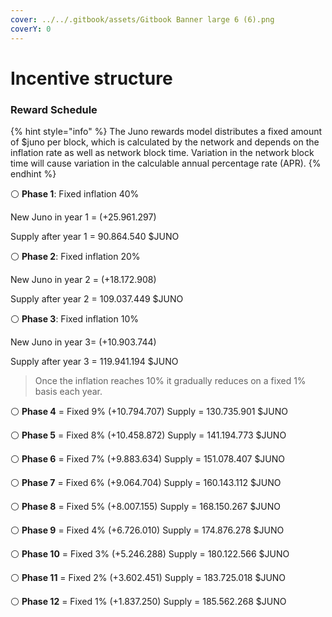```yaml
---
cover: ../../.gitbook/assets/Gitbook Banner large 6 (6).png
coverY: 0
---
```


# Incentive structure

### Reward Schedule <a href="8ab1" id="8ab1"></a>

{% hint style="info" %}
The Juno rewards model distributes a fixed amount of $juno per block, which is calculated by the network and depends on the inflation rate as well as network block time. Variation in the network block time will cause variation in the calculable annual percentage rate (APR).
{% endhint %}

⚪️ **Phase 1**: Fixed inflation 40%

New Juno in year 1 = (+25.961.297)

Supply after year 1 = 90.864.540 $JUNO

⚪️ **Phase 2**: Fixed inflation 20%

New Juno in year 2 = (+18.172.908)

Supply after year 2 = 109.037.449 $JUNO

⚪️ **Phase 3**: Fixed inflation 10%

New Juno in year 3= (+10.903.744)

Supply after year 3 = 119.941.194 $JUNO

> Once the inflation reaches 10% it gradually reduces on a fixed 1% basis each year.

⚪️ **Phase 4** = Fixed 9% (+10.794.707) Supply = 130.735.901 $JUNO

⚪️ **Phase 5** = Fixed 8% (+10.458.872) Supply = 141.194.773 $JUNO

⚪️ **Phase 6** = Fixed 7% (+9.883.634) Supply = 151.078.407 $JUNO

⚪️ **Phase 7** = Fixed 6% (+9.064.704) Supply = 160.143.112 $JUNO

⚪️ **Phase 8** = Fixed 5% (+8.007.155) Supply = 168.150.267 $JUNO

⚪️ **Phase 9** = Fixed 4% (+6.726.010) Supply = 174.876.278 $JUNO

⚪️ **Phase 10** = Fixed 3% (+5.246.288) Supply = 180.122.566 $JUNO

⚪️ **Phase 11** = Fixed 2% (+3.602.451) Supply = 183.725.018 $JUNO

⚪️ **Phase 12** = Fixed 1% (+1.837.250) Supply = 185.562.268 $JUNO
